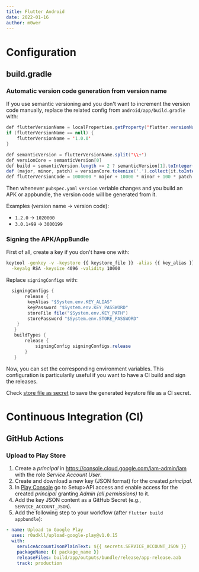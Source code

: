```yaml
---
title: Flutter Android
date: 2022-01-16
author: m0wer
---
```


# Configuration

## build.gradle

### Automatic version code generation from version name

If you use semantic versioning and you don't want to increment the version code
manually, replace the  related config from `android/app/build.gradle` with:

```java
def flutterVersionName = localProperties.getProperty('flutter.versionName')
if (flutterVersionName == null) {
    flutterVersionName = '1.0.0'
}

def semanticVersion = flutterVersionName.split('\\+')
def versionCore = semanticVersion[0]
def build = semanticVersion.length >= 2 ? semanticVersion[1].toInteger() : 0
def (major, minor, patch) = versionCore.tokenize('.').collect{it.toInteger()}
def flutterVersionCode = 1000000 * major + 10000 * minor + 100 * patch + build
```

Then whenever `pubspec.yaml` `version` veriable changes and you build an APK or
appbundle, the version code will be generated from it.

Examples (version name -> version code):

* `1.2.0` -> `1020000`
* `3.0.1+99` -> `3000199`

### Signing the APK/AppBundle

First of all, create a key if you don't have one with:

```bash
keytool -genkey -v -keystore {{ keystore_file }} -alias {{ key_alias }} \
  -keyalg RSA -keysize 4096 -validity 10000
```

Replace `signingConfigs` with:

```java
  signingConfigs {
       release {
        keyAlias "$System.env.KEY_ALIAS"
        keyPassword "$System.env.KEY_PASSWORD"
        storeFile file("$System.env.KEY_PATH")
        storePassword "$System.env.STORE_PASSWORD"
    }
   }
   buildTypes {
       release {
           signingConfig signingConfigs.release
       }
   }
```

Now, you can set the corresponding environment variables. This configuration is
particularily useful if you want to have a CI build and sign the releases.

Check [store file as secret](github_actions#store-file-as-secret) to save the
generated keystore file as a CI secret.

# Continuous Integration (CI)

## GitHub Actions

### Upload to Play Store

1. Create a *principal* in <https://console.cloud.google.com/iam-admin/iam>
  with the role *Service Account User*.
1. Create and download a new key (JSON format) for the created *principal*.
1. In [Play Console](https://play.google.com/console/) go to Setup>API access
  and enable access for the created *principal* granting
  *Admin (all permissions)* to it.
1. Add the key JSON content as a GitHub Secret (e.g., `SERVICE_ACCOUNT_JSON`).
1. Add the following step to your workflow (after `flutter build appbundle`):

  ```yaml
  - name: Upload to Google Play
    uses: r0adkll/upload-google-play@v1.0.15
    with:
      serviceAccountJsonPlainText: ${{ secrets.SERVICE_ACCOUNT_JSON }}
      packageName: {{ package_name }}
      releaseFiles: build/app/outputs/bundle/release/app-release.aab
      track: production
  ```
